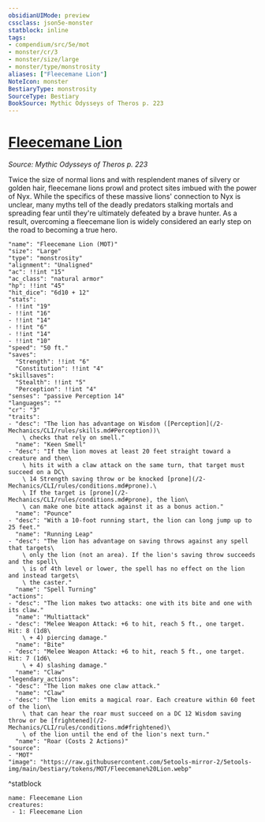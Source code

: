 ```yaml
---
obsidianUIMode: preview
cssclass: json5e-monster
statblock: inline
tags:
- compendium/src/5e/mot
- monster/cr/3
- monster/size/large
- monster/type/monstrosity
aliases: ["Fleecemane Lion"]
NoteIcon: monster
BestiaryType: monstrosity
SourceType: Bestiary
BookSource: Mythic Odysseys of Theros p. 223
---
```

# [Fleecemane Lion](2-Mechanics\CLI\bestiary\monstrosity/fleecemane-lion-mot.md)
*Source: Mythic Odysseys of Theros p. 223*  

Twice the size of normal lions and with resplendent manes of silvery or golden hair, fleecemane lions prowl and protect sites imbued with the power of Nyx. While the specifics of these massive lions' connection to Nyx is unclear, many myths tell of the deadly predators stalking mortals and spreading fear until they're ultimately defeated by a brave hunter. As a result, overcoming a fleecemane lion is widely considered an early step on the road to becoming a true hero.

```statblock
"name": "Fleecemane Lion (MOT)"
"size": "Large"
"type": "monstrosity"
"alignment": "Unaligned"
"ac": !!int "15"
"ac_class": "natural armor"
"hp": !!int "45"
"hit_dice": "6d10 + 12"
"stats":
- !!int "19"
- !!int "16"
- !!int "14"
- !!int "6"
- !!int "14"
- !!int "10"
"speed": "50 ft."
"saves":
  "Strength": !!int "6"
  "Constitution": !!int "4"
"skillsaves":
  "Stealth": !!int "5"
  "Perception": !!int "4"
"senses": "passive Perception 14"
"languages": ""
"cr": "3"
"traits":
- "desc": "The lion has advantage on Wisdom ([Perception](/2-Mechanics/CLI/rules/skills.md#Perception))\
    \ checks that rely on smell."
  "name": "Keen Smell"
- "desc": "If the lion moves at least 20 feet straight toward a creature and then\
    \ hits it with a claw attack on the same turn, that target must succeed on a DC\
    \ 14 Strength saving throw or be knocked [prone](/2-Mechanics/CLI/rules/conditions.md#prone).\
    \ If the target is [prone](/2-Mechanics/CLI/rules/conditions.md#prone), the lion\
    \ can make one bite attack against it as a bonus action."
  "name": "Pounce"
- "desc": "With a 10-foot running start, the lion can long jump up to 25 feet."
  "name": "Running Leap"
- "desc": "The lion has advantage on saving throws against any spell that targets\
    \ only the lion (not an area). If the lion's saving throw succeeds and the spell\
    \ is of 4th level or lower, the spell has no effect on the lion and instead targets\
    \ the caster."
  "name": "Spell Turning"
"actions":
- "desc": "The lion makes two attacks: one with its bite and one with its claw."
  "name": "Multiattack"
- "desc": "Melee Weapon Attack: +6 to hit, reach 5 ft., one target. Hit: 8 (1d8\
    \ + 4) piercing damage."
  "name": "Bite"
- "desc": "Melee Weapon Attack: +6 to hit, reach 5 ft., one target. Hit: 7 (1d6\
    \ + 4) slashing damage."
  "name": "Claw"
"legendary_actions":
- "desc": "The lion makes one claw attack."
  "name": "Claw"
- "desc": "The lion emits a magical roar. Each creature within 60 feet of the lion\
    \ that can hear the roar must succeed on a DC 12 Wisdom saving throw or be [frightened](/2-Mechanics/CLI/rules/conditions.md#frightened)\
    \ of the lion until the end of the lion's next turn."
  "name": "Roar (Costs 2 Actions)"
"source":
- "MOT"
"image": "https://raw.githubusercontent.com/5etools-mirror-2/5etools-img/main/bestiary/tokens/MOT/Fleecemane%20Lion.webp"
```
^statblock

```encounter-table
name: Fleecemane Lion
creatures:
 - 1: Fleecemane Lion
```